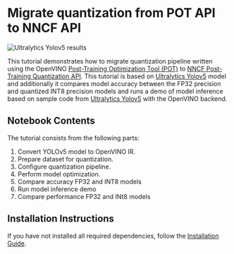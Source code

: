 # Migrate quantization from POT API to NNCF API

![Ultralytics Yolov5 results](https://user-images.githubusercontent.com/44352144/177097174-cfe78939-e946-445e-9fce-d8897417ef8e.png)


This tutorial demonstrates how to migrate quantization pipeline written using the OpenVINO [Post-Training Optimization Tool (POT)](https://docs.openvino.ai/latest/pot_introduction.html) to [NNCF Post-Training Quantization API](https://docs.openvino.ai/latest/nncf_ptq_introduction.html). This tutorial is based on  [Ultralytics Yolov5](https://github.com/ultralytics/yolov5) model and additionally it compares model accuracy between the FP32 precision and quantized INT8 precision models and runs a demo of model inference based on sample code from [Ultralytics Yolov5](https://github.com/ultralytics/yolov5) with the OpenVINO backend.


## Notebook Contents

The tutorial consists from the following parts:

1. Convert YOLOv5 model to OpenVINO IR.
2. Prepare dataset for quantization.
3. Configure quantization pipeline.
4. Perform model optimization.
5. Compare accuracy FP32 and INT8 models
6. Run model inference demo
7. Compare performance FP32 and INt8 models

## Installation Instructions

If you have not installed all required dependencies, follow the [Installation Guide](../../README.md).